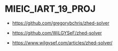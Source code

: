 # MIEIC_IART_19_PROJ

* https://github.com/gregorybchris/zhed-solver

* https://github.com/WiLGYSeF/zhed-solver

* https://www.wilgysef.com/articles/zhed-solver/